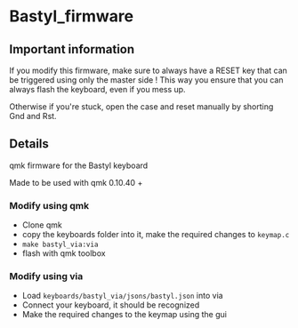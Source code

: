 # Bastyl_firmware

## Important information

If you modify this firmware, make sure to always have a RESET key that can be triggered using only the master side ! This way you ensure that you can always flash the keyboard, even if you mess up.

Otherwise if you're stuck, open the case and reset manually by shorting Gnd and Rst.

## Details

qmk firmware for the Bastyl keyboard

Made to be used with qmk 0.10.40 +

### Modify using qmk

* Clone qmk
* copy the keyboards folder into it, make the required changes to `keymap.c`
* `make bastyl_via:via` 
* flash with qmk toolbox

### Modify using via

* Load `keyboards/bastyl_via/jsons/bastyl.json` into via
* Connect your keyboard, it should be recognized
* Make the required changes to the keymap using the gui
